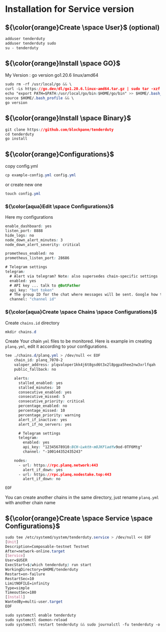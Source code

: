 # Installation for Service version

## ${\color{orange}Create \space User}$	(optional)
```css
adduser tenderduty
adduser tenderduty sudo
su - tenderduty
```
## ${\color{orange}Install \space GO}$	
My Version : go version go1.20.6 linux/amd64
```css
sudo rm -rf /usr/local/go && \
curl -Ls https://go.dev/dl/go1.20.6.linux-amd64.tar.gz | sudo tar -xzf - -C /usr/local && \
echo "export PATH=$PATH:/usr/local/go/bin:$HOME/go/bin" >> $HOME/.bash_profile && \
source $HOME/.bash_profile && \
go version
```

## ${\color{orange}Install \space Binary}$	
```css
git clone https://github.com/blockpane/tenderduty
cd tenderduty
go install
```
## ${\color{orange}Configurations}$	
copy config.yml
```css
cp example-config.yml config.yml
```
or create new one
```css
touch config.yml
```
### ${\color{aqua}Edit \space Configurations}$	
Here my configurations
```css
enable_dashboard: yes
listen_port: 8888
hide_logs: no
node_down_alert_minutes: 3
node_down_alert_severity: critical

prometheus_enabled: no
prometheus_listen_port: 28686

# Telegram settings
telegram:
  # Alert via telegram? Note: also supersedes chain-specific settings
  enabled: yes
  # API key ... talk to @BotFather
  api_key: "bot token"
  # The group ID for the chat where messages will be sent. Google how to find this, will include better info later.
  channel: "channel id"
```

### ${\color{aqua}Create \space Chains \space Configurations}$	
Create `chains.id` directory
```css
mkdir chains.d
```
Create Your chain `yml` files to be monitored. Here is example im creating `planq.yml`, edit it according to your configurations.
```css
tee ./chains.d/planq.yml > /dev/null << EOF
    chain_id: planq_7070-2
    valoper_address: plqvaloper1kk4j6t8gsd6t3x2l8pgpa5hee2nw3xrlfqah
    public_fallback: no

    alerts:
      stalled_enabled: yes
      stalled_minutes: 10
      consecutive_enabled: yes
      consecutive_missed: 5
      consecutive_priority: critical
      percentage_enabled: no
      percentage_missed: 10
      percentage_priority: warning
      alert_if_inactive: yes
      alert_if_no_servers: yes

      # Telegram settings
      telegram:
        enabled: yes                                              
        api_key: "12345678910:BCH-Lwkth-mOJKFladfw9od-0TF6Mtg"              # BOT TOKEN
        channel: "-100144352435243"                                         # Channerl ID

    nodes:
      - url: https://rpc.planq.network:443
        alert_if_down: yes
      - url: https://rpc.planq.nodestake.top:443
        alert_if_down: no

EOF
```
You can create another chains in the same directory, just rename `planq.yml` with another chain name

## ${\color{orange}Create \space Service \space Configurations}$	
```css
sudo tee /etc/systemd/system/tenderduty.service > /dev/null << EOF
[Unit]
Description=Composable-testnet Testnet
After=network-online.target
[Service]
User=$USER
ExecStart=$(which tenderduty) run start
WorkingDirectory=$HOME/tenderduty
Restart=on-failure
RestartSec=10
LimitNOFILE=infinity
Type=simple
TimeoutSec=180
[Install]
WantedBy=multi-user.target
EOF
```
```css
sudo systemctl enable tenderduty
sudo systemctl daemon-reload
sudo systemctl restart tenderduty && sudo journalctl -fu tenderduty -o cat
```
